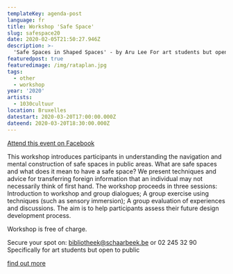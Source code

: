 ```yaml
---
templateKey: agenda-post
language: fr
title: Workshop 'Safe Space'
slug: safespace20
date: 2020-02-05T21:50:27.946Z
description: >-
  'Safe Spaces in Shaped Spaces' - by Aru Lee For art students but open to all.
featuredpost: true
featuredimage: /img/rataplan.jpg
tags:
  - other
  - workshop
year: '2020'
artists:
  - 1030cultuur
location: Bruxelles
datestart: 2020-03-20T17:00:00.000Z
dateend: 2020-03-20T18:30:00.000Z
---
```

[Attend this event on Facebook](https://www.facebook.com/events/775032813019410/)

This workshop introduces participants in understanding the navigation and mental construction of safe spaces in public areas. What are safe spaces and what does it mean to have a safe space? We present techniques and advice for transferring foreign information that an individual may not necessarily think of first hand. The workshop proceeds in three sessions: Introduction to workshop and group dialogues; A group exercise using techniques (such as sensory immersion); A group evaluation of experiences and discussions. The aim is to help participants assess their future design development process.

Workshop is free of charge.

Secure your spot on: bibliotheek@schaarbeek.be or 02 245 32 90
Specifically for art students but open to public

[find out more](https://schaarbeek.bibliotheek.be/en/node/163?fbclid=IwAR08URDgB_QW2KdZwfNaPJmJD0r7zNC3ltykR0Jn5qwIjELhAwvv3-lP-WM)
